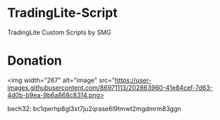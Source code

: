 # TradingLite-Script
TradingLite Custom Scripts by SMG



# Donation

<img width="267" alt="image" src="https://user-images.githubusercontent.com/86971113/202863960-41e84cef-7d63-4d0b-b9ea-9b6a868c8314.png>
                                  
bech32: bc1qwrhp8gl3xt7ju2qrase6l9tmwt2mgdmrm83ggn
